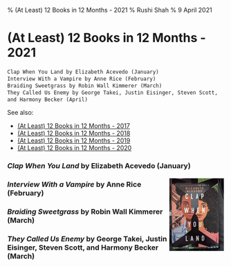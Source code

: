 % (At Least) 12 Books in 12 Months - 2021
% Rushi Shah
% 9 April 2021

<link href="https://afeld.github.io/emoji-css/emoji.css" rel="stylesheet">

# (At Least) 12 Books in 12 Months - 2021

```
Clap When You Land by Elizabeth Acevedo (January)
Interview With a Vampire by Anne Rice (February)
Braiding Sweetgrass by Robin Wall Kimmerer (March)
They Called Us Enemy by George Takei, Justin Eisinger, Steven Scott, and Harmony Becker (April)
```

See also:  
 - [(At Least) 12 Books in 12 Months - 2017](12-books-12-months-2017.html)  
 - [(At Least) 12 Books in 12 Months - 2018](12-books-12-months-2018.html)  
 - [(At Least) 12 Books in 12 Months - 2019](12-books-12-months-2019.html)  
 - [(At Least) 12 Books in 12 Months - 2020](12-books-12-months-2020.html)

### *Clap When You Land* by Elizabeth Acevedo (January)

<img style="max-width:25%; float:right; margin:3px;" src='../resources/12-books-12-months-2021/clap-when-you-land.jpg' />

### *Interview With a Vampire* by Anne Rice (February)

<!-- <img style="max-width:25%; float:right; margin:3px;" src='../resources/12-books-12-months-2020/basilica.jpg' /> -->

### *Braiding Sweetgrass* by Robin Wall Kimmerer (March)


### *They Called Us Enemy* by George Takei, Justin Eisinger, Steven Scott, and Harmony Becker (March)

